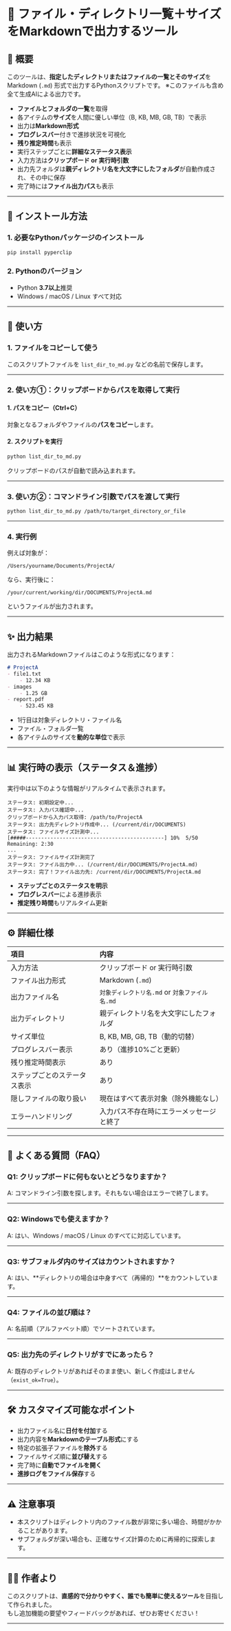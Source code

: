 # 📘 ファイル・ディレクトリ一覧＋サイズをMarkdownで出力するツール

## 📝 概要

このツールは、**指定したディレクトリまたはファイルの一覧とそのサイズ**をMarkdown (`.md`) 形式で出力するPythonスクリプトです。
※このファイルも含め全て生成AIによる出力です。
- **ファイルとフォルダの一覧**を取得
- 各アイテムの**サイズ**を人間に優しい単位（B, KB, MB, GB, TB）で表示
- 出力は**Markdown形式**
- **プログレスバー**付きで進捗状況を可視化
- **残り推定時間**も表示
- 実行ステップごとに**詳細なステータス表示**
- 入力方法は**クリップボード or 実行時引数**
- 出力先フォルダは**親ディレクトリ名を大文字にしたフォルダ**が自動作成され、その中に保存
- 完了時には**ファイル出力パス**も表示

---

## 🔧 インストール方法

### 1. 必要なPythonパッケージのインストール

```bash
pip install pyperclip
```

### 2. Pythonのバージョン

- Python **3.7以上**推奨
- Windows / macOS / Linux すべて対応

---

## 🚀 使い方

### 1. ファイルをコピーして使う

このスクリプトファイルを `list_dir_to_md.py` などの名前で保存します。

---

### 2. 使い方①：クリップボードからパスを取得して実行

#### 1. パスをコピー（Ctrl+C）

対象となるフォルダやファイルの**パスをコピー**します。

#### 2. スクリプトを実行

```bash
python list_dir_to_md.py
```

クリップボードのパスが自動で読み込まれます。

---

### 3. 使い方②：コマンドライン引数でパスを渡して実行

```bash
python list_dir_to_md.py /path/to/target_directory_or_file
```

---

### 4. 実行例

例えば対象が：

```text
/Users/yourname/Documents/ProjectA/
```

なら、実行後に：

```text
/your/current/working/dir/DOCUMENTS/ProjectA.md
```

というファイルが出力されます。

---

## ✨ 出力結果

出力されるMarkdownファイルはこのような形式になります：

```markdown
# ProjectA
- file1.txt
    - 12.34 KB
- images
    - 1.25 GB
- report.pdf
    - 523.45 KB
```

- 1行目は対象ディレクトリ・ファイル名
- ファイル・フォルダ一覧
- 各アイテムのサイズを**動的な単位**で表示

---

## 📊 実行時の表示（ステータス＆進捗）

実行中は以下のような情報がリアルタイムで表示されます。

```text
ステータス: 初期設定中...
ステータス: 入力パス確認中...
クリップボードから入力パス取得: /path/to/ProjectA
ステータス: 出力先ディレクトリ作成中... (/current/dir/DOCUMENTS)
ステータス: ファイルサイズ計測中...
[#####---------------------------------------------] 10%  5/50  Remaining: 2:30
...
ステータス: ファイルサイズ計測完了
ステータス: ファイル出力中... (/current/dir/DOCUMENTS/ProjectA.md)
ステータス: 完了！ファイル出力先: /current/dir/DOCUMENTS/ProjectA.md
```

- **ステップごとのステータスを明示**
- **プログレスバー**による進捗表示
- **推定残り時間**もリアルタイム更新

---

## ⚙️ 詳細仕様

| 項目                          | 内容 |
|:-------------------------------|:-----|
| 入力方法                       | クリップボード or 実行時引数 |
| ファイル出力形式               | Markdown (`.md`) |
| 出力ファイル名                 | `対象ディレクトリ名.md` or `対象ファイル名.md` |
| 出力ディレクトリ               | 親ディレクトリ名を大文字にしたフォルダ |
| サイズ単位                     | B, KB, MB, GB, TB（動的切替） |
| プログレスバー表示             | あり（進捗10%ごと更新） |
| 残り推定時間表示               | あり |
| ステップごとのステータス表示   | あり |
| 隠しファイルの取り扱い         | 現在はすべて表示対象（除外機能なし） |
| エラーハンドリング             | 入力パス不存在時にエラーメッセージと終了 |

---

## 💬 よくある質問（FAQ）

### Q1: クリップボードに何もないとどうなりますか？
A: コマンドライン引数を探します。それもない場合はエラーで終了します。

---

### Q2: Windowsでも使えますか？
A: はい、Windows / macOS / Linux のすべてに対応しています。

---

### Q3: サブフォルダ内のサイズはカウントされますか？
A: はい、**ディレクトリの場合は中身すべて（再帰的）**をカウントしています。

---

### Q4: ファイルの並び順は？
A: 名前順（アルファベット順）でソートされています。

---

### Q5: 出力先のディレクトリがすでにあったら？
A: 既存のディレクトリがあればそのまま使い、新しく作成はしません（`exist_ok=True`）。

---

## 🛠️ カスタマイズ可能なポイント

- 出力ファイル名に**日付を付加**する
- 出力内容を**Markdownのテーブル形式**にする
- 特定の拡張子ファイルを**除外**する
- ファイルサイズ順に**並び替え**する
- 完了時に**自動でファイルを開く**
- **進捗ログをファイル保存**する

---

## ⚠️ 注意事項

- 本スクリプトはディレクトリ内のファイル数が非常に多い場合、時間がかかることがあります。
- サブフォルダが深い場合も、正確なサイズ計算のために再帰的に探索します。

---

## 🧑‍💻 作者より

このスクリプトは、**直感的で分かりやすく、誰でも簡単に使えるツール**を目指して作られました。  
もし追加機能の要望やフィードバックがあれば、ぜひお寄せください！

---
